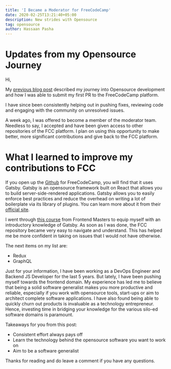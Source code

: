 ```yaml
---
title: 'I Became a Moderator for FreeCodeCamp'
date: 2020-02-25T13:21:40+05:00
description: New strides with Opensource
tag: opensource
author: Hassaan Pasha
---
```


# Updates from my Opensource Journey

Hi,

My [previous blog post](https://hassaanpasha.com/posts/first-open-source-contribution/) described my journey into Opensource development and how I was able to submit my first PR to the FreeCodeCamp platform.

I have since been consistently helping out in pushing fixes, reviewing code and engaging with the community on unresolved issues.

A week ago, I was offered to become a member of the moderator team. Needless to say, I accepted and have been given access to other repositories of the FCC platform. I plan on using this opportunity to make better, more significant contributions and give back to the FCC platform.

# What I learned to improve my contributions to FCC

If you open up the [Github](https://github.com/freeCodeCamp/freeCodeCamp) for FreeCodeCamp, you will find that it uses Gatsby. Gatsby is an opensource framework built on React that allows you to build server-side-rendered applications. Gatsby allows you to easily enforce best practices and reduce the overhead on writing a lot of boilerplate via its library of plugins. You can learn more about it from their [official site](https://www.gatsbyjs.org/).

I went through [this course](https://frontendmasters.com/courses/gatsby/) from Frontend Masters to equip myself with an introductory knowledge of Gatsby. As soon as I was done, the FCC repository became very easy to navigate and understand. This has helped me be more confident in taking on issues that I would not have otherwise.

The next items on my list are:

- Redux
- GraphQL

Just for your information, I have been working as a DevOps Engineer and Backend JS Developer for the last 5 years. But lately, I have been pushing myself towards the frontend domain. My experience has led me to believe that being a solid software generalist makes you more productive and reliable, especially if you work with opensource tools, start-ups or aim to architect complete software applications. I have also found being able to quickly churn out products is invaluable as a technology entrepreneur. Hence, investing time in bridging your knowledge for the various silo-ed software domains is paramount.

Takeaways for you from this post:

- Consistent effort always pays off
- Learn the technology behind the opensource software you want to work on
- Aim to be a software generalist

Thanks for reading and do leave a comment if you have any questions.
